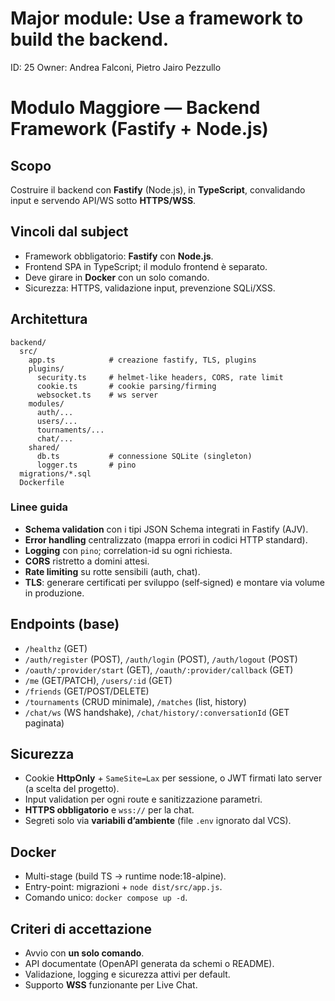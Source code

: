 # Major module: Use a framework to build the backend.

ID: 25
Owner: Andrea Falconi, Pietro Jairo Pezzullo

# Modulo Maggiore — Backend Framework (Fastify + Node.js)

## Scopo

Costruire il backend con **Fastify** (Node.js), in **TypeScript**, convalidando input e servendo API/WS sotto **HTTPS/WSS**.

## Vincoli dal subject

- Framework obbligatorio: **Fastify** con **Node.js**.
- Frontend SPA in TypeScript; il modulo frontend è separato.
- Deve girare in **Docker** con un solo comando.
- Sicurezza: HTTPS, validazione input, prevenzione SQLi/XSS.

## Architettura

```
backend/
  src/
    app.ts            # creazione fastify, TLS, plugins
    plugins/
      security.ts     # helmet-like headers, CORS, rate limit
      cookie.ts       # cookie parsing/firming
      websocket.ts    # ws server
    modules/
      auth/...
      users/...
      tournaments/...
      chat/...
    shared/
      db.ts           # connessione SQLite (singleton)
      logger.ts       # pino
  migrations/*.sql
  Dockerfile

```

### Linee guida

- **Schema validation** con i tipi JSON Schema integrati in Fastify (AJV).
- **Error handling** centralizzato (mappa errori in codici HTTP standard).
- **Logging** con `pino`; correlation-id su ogni richiesta.
- **CORS** ristretto a domini attesi.
- **Rate limiting** su rotte sensibili (auth, chat).
- **TLS**: generare certificati per sviluppo (self‑signed) e montare via volume in produzione.

## Endpoints (base)

- `/healthz` (GET)
- `/auth/register` (POST), `/auth/login` (POST), `/auth/logout` (POST)
- `/oauth/:provider/start` (GET), `/oauth/:provider/callback` (GET)
- `/me` (GET/PATCH), `/users/:id` (GET)
- `/friends` (GET/POST/DELETE)
- `/tournaments` (CRUD minimale), `/matches` (list, history)
- `/chat/ws` (WS handshake), `/chat/history/:conversationId` (GET paginata)

## Sicurezza

- Cookie **HttpOnly** + `SameSite=Lax` per sessione, o JWT firmati lato server (a scelta del progetto).
- Input validation per ogni route e sanitizzazione parametri.
- **HTTPS obbligatorio** e `wss://` per la chat.
- Segreti solo via **variabili d’ambiente** (file `.env` ignorato dal VCS).

## Docker

- Multi-stage (build TS → runtime node:18-alpine).
- Entry-point: migrazioni + `node dist/src/app.js`.
- Comando unico: `docker compose up -d`.

## Criteri di accettazione

- Avvio con **un solo comando**.
- API documentate (OpenAPI generata da schemi o README).
- Validazione, logging e sicurezza attivi per default.
- Supporto **WSS** funzionante per Live Chat.